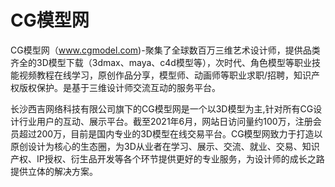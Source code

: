 # CG模型网

CG模型网（www.cgmodel.com)-聚集了全球数百万三维艺术设计师，提供品类齐全的3D模型下载（3dmax、maya、c4d模型等），次时代、角色模型等职业技能视频教程在线学习，原创作品分享，模型师、动画师等职业求职/招聘，知识产权版权保护。是基于三维设计师交流互动的服务平台。

长沙西吉网络科技有限公司旗下的CG模型网是一个以3D模型为主,针对所有CG设计行业用户的互动、展示平台。截至2021年6月，网站日访问量约100万，注册会员超过200万，目前是国内专业的3D模型在线交易平台。CG模型网致力于打造以原创设计为核心的生态圈，为3D从业者在学习、展示、交流、就业、交易、知识产权、IP授权、衍生品开发等各个环节提供更好的专业服务，为设计师的成长之路提供立体的解决方案。
